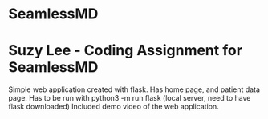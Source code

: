 # SeamlessMD
# Suzy Lee - Coding Assignment for SeamlessMD
Simple web application created with flask.
Has home page, and patient data page.
Has to be run with python3 -m run flask (local server, need to have flask downloaded)
Included demo video of the web application.
